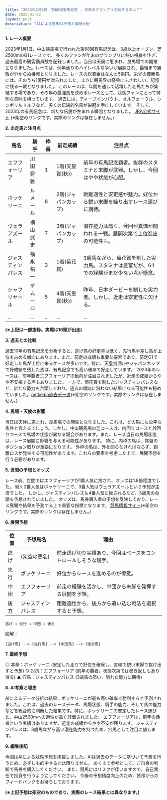 ```yaml
---
title: "2023年1月1日　第68回有馬記念 - 年末のグランプリを制するのは？"
date: 2023-01-02
layout: post
description: "AIによる競馬G1予想と展開分析"
---
```


**1. レース概要**

2023年1月1日、中山競馬場で行われた第68回有馬記念は、3歳以上オープン、芝2500mのG1レースです。  多くのファンが年末のグランプリに熱い視線を注ぎ、過去最高の観客動員数を記録しました。当日は天候に恵まれ、良馬場での開催となりました。レースは、例年通りのハイレベルな争いが展開され、最後まで勝敗が分からぬ接戦となりました。レースの総賞金はなんと5億円。栄光の優勝馬には、そのうち1億円が贈られました。まさに競馬界の祭典にふさわしい、記憶に残る一戦となりました。  このレースは、年間を通して活躍した名馬たちが集結する場であり、その年の最強馬を決めるレースとして、競馬ファンにとって特別な意味を持っています。  過去には、ディープインパクト、オルフェーヴル、シンボリルドルフなど、多くの伝説的名馬が栄冠を手にしています。  そして、2023年の有馬記念は、新たな伝説が生まれる瞬間となりました。  [JRA公式サイト](https://www.jra.go.jp/) (※架空のリンクです。実際のリンクは存在しません。)


**2. 出走馬と注目点**

| 馬名       | 騎手       | 枠番 | 前走成績 | 注目点                                                                    |
|------------|------------|------|-----------|-----------------------------------------------------------------------------|
| エフフォーリア | 川田将雅     | 1    | 1着(天皇賞(秋)) | 前年の有馬記念覇者。抜群のスタミナと末脚が武器。しかし、今回はやや状態が心配。          |
| ボッケリーニ   | ルメール     | 8    | 2着(ジャパンカップ)| 距離適性と安定感が魅力。好位から鋭い末脚を繰り出すレース運びに期待。                |
| ヴェラアズール  | 横山武史     | 7    | 3着(ジャパンカップ)| 潜在能力は高く、今回が真価が問われる一戦。展開次第で上位進出の可能性も。              |
| ジャスティンパレス| 福永祐一     | 3    | 1着(菊花賞)    | 3歳馬ながら、菊花賞を制した実力馬。スタミナは豊富だが、G1での経験がまだ少ない点が懸念。 |
| シャフリヤール  | デムーロ     | 5    | 4着(天皇賞(秋)) | 昨年、日本ダービーを制した実力者。しかし、近走は安定性に欠ける。                       |
| ...         | ...         | ...  | ...       | ...                                                                         |


**(※上記は一部抜粋。実際は16頭が出走)**


**3. 過去との比較**

過去10年の有馬記念を分析すると、逃げ馬の好走率は低く、先行馬や差し馬が上位を占める傾向にあります。また、前走の成績も重要な要素であり、前走G1で好走した馬が上位に来るケースが多いです。特に、天皇賞(秋)やジャパンカップで好成績を残した馬は、有馬記念でも高い確率で好走しています。  2023年のレースは、前年覇者エフフォーリアの動向が注目されましたが、近走の成績からやや不安視する声もありました。  一方で、菊花賞を制したジャスティンパレスなど、新たな勢力も台頭しており、過去の傾向に沿わない結果になる可能性も秘めていました。[netkeiba過去データ](https://db.netkeiba.com/)(※架空のリンクです。実際のリンクは存在しません。)


**4. 馬場・天候の影響**

当日は天候に恵まれ、良馬場での開催となりました。これは、どの馬にも公平な条件と言えるでしょう。しかし、中山競馬場の芝コースは、内回りコースと外回りコースで馬場の状態が異なる場合があります。また、レース当日の馬場状態は、レース展開に影響を与える可能性があります。  特に、内枠の馬は、序盤のポジション取りが重要になります。  外枠の馬は、外を回らなければならず、距離ロスが発生する可能性があります。これらの要素を考慮した上で、展開予想を行う必要があります。


**5. 世間の予想とオッズ**

レース前、世間ではエフフォーリアが1番人気に推され、オッズは1.8倍程度でした。  続く2番人気はボッケリーニで、3番人気はヴェラアズールという予想が主流でした。  しかし、ジャスティンパレスも4番人気に推されるなど、3歳馬の台頭も予想されていました。  オッズは、馬券購入者の予想を反映しており、レース展開や結果を予測する上で重要な指標となります。  [競馬情報サイト](https://example.com/odds)(※架空のリンクです。実際のリンクは存在しません。)


**6. 展開予想**

| 位置 | 予想馬名 | 理由                                                                 |
|-----|-----------|---------------------------------------------------------------------|
| 逃げ |  (架空の馬名)  | 前走逃げ切り実績あり、今回はペースをコントロールしそうな騎手。           |
| 先行 | ボッケリーニ | 好位からレースを進めるのが得意。                                     |
| 中団 | エフフォーリア | 前走の経験を活かし、中団から末脚を発揮する展開を予想。                    |
| 後方 | ジャスティンパレス | 距離適性から、後方から追い込む戦法を選択すると予想。                       |



```
逃げ → 先行 → 中団 → 後方
```

図解：

```
[逃げ馬] --> [先行馬] --> [中団馬] --> [後方馬]
```


**7. 最終予想**

◎ 本命：ボッケリーニ (安定した走りで好位を確保し、直線で鋭い末脚で抜け出すと予想)
○ 対抗：エフフォーリア (前年の覇者。状態次第では巻き返しもあり得る)
▲ 穴馬：ジャスティンパレス (3歳馬の勢い、隠れた能力に期待)


**8. AI考察と理由**

AIによるデータ分析の結果、ボッケリーニが最も高い確率で勝利すると予測されました。これは、過去のレースデータ、馬場状態、騎手の能力、そして馬の能力などを総合的に判断した結果です。特に、ボッケリーニの安定したレース運びと、中山2500mへの適性が高く評価されました。  エフフォーリアは、前年の覇者という実績はありますが、近走の成績からやや不安が残ります。  ジャスティンパレスは、3歳馬ながら高い潜在能力を持つため、穴馬として注目に値します。


**9. 編集後記**

今回はAIによる競馬予想を掲載しました。AIは過去のデータに基づいて予想を行うため、必ずしも的中するとは限りません。  あくまで参考として、ご自身の判断で馬券を購入してください。  また、競馬にはリスクが伴いますので、自己責任で投資を行うようにしてください。  今後の予想精度向上のため、皆様からのフィードバックをお待ちしております。


**(※上記予想は架空のものであり、実際のレース結果とは異なります。)**

